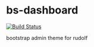 # bs-dashboard

[![Build Status](https://travis-ci.org/rudolfcms/bs-dashboard.svg?branch=master)](https://travis-ci.org/rudolfcms/bs-dashboard)

bootstrap admin theme for rudolf
